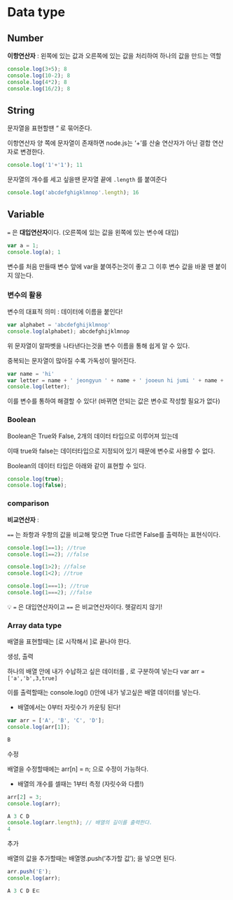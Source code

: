 # Data type

## Number

**이항연산자** : 왼쪽에 있는 값과 오른쪽에 있는 값을 처리하여 하나의 값을 만드는 역할

```jsx
console.log(3+5); 8
console.log(10-2); 8
console.log(4*2); 8
console.log(16/2); 8
```

## String

문자열을 표현할땐 “ 로 묶어준다. 

이항연산자 양 쪽에 문자열이 존재하면 node.js는 ‘+’를 산술 연산자가 아닌 결합 연산자로 변경한다.

```jsx
console.log('1'+'1'); 11
```

문자열의 개수를 세고 싶을땐 문자열 끝에 `.length` 를 붙여준다

```jsx
console.log('abcdefghigklmnop'.length); 16
```

## Variable
`=` 은 **대입연산자**이다. (오른쪽에 있는 값을 왼쪽에 있는 변수에 대입)

```jsx
var a = 1;
console.log(a); 1
```

변수를 처음 만들때 변수 앞에 var을 붙여주는것이 좋고 그 이후 변수 값을 바꿀 땐 붙이지 않는다.

### 변수의 활용

변수의 대표적 의미 : 데이터에 이름을 붙인다!

```jsx
var alphabet = 'abcdefghijklmnop'
console.log(alphabet); abcdefghijklmnop
```

위 문자열이 알파벳을 나타낸다는것을 변수 이름을 통해 쉽게 알 수 있다.

중복되는 문자열이 많아질 수록 가독성이 떨어진다. 

```jsx
var name = 'hi'
var letter = name + ' jeongyun ' + name + ' jooeun hi jumi ' + name + ' ain';
console.log(letter);
```

이를 변수를 통하여 해결할 수 있다! (바뀌면 안되는 값은 변수로 작성할 필요가 없다)

### Boolean

Boolean은 True와 False, 2개의 데이터 타입으로 이루어져 있는데

이때 true와 false는 데이터타입으로 지정되어 있기 때문에 변수로 사용할 수 없다.

Boolean의 데이터 타입은 아래와 같이 표현할 수 있다.

```jsx
console.log(true);
console.log(false);
```

### comparison

**비교연산자** : 

`==` 는 좌항과 우항의 값을 비교해 맞으면 True 다르면 False를 출력하는 표현식이다.

```jsx
console.log(1==1); //true
console.log(1==2); //false

console.log(1>2); //false
console.log(1<2); //true

console.log(1===1); //true
console.log(1===2); //false
```

💡 `=` 은 대입연산자이고 `==` 은 비교연산자이다. 헷갈리지 않기!

### Array data type

배열을 표현할때는 [로 시작해서 ]로 끝나야 한다.

생성, 출력

하나의 배열 안에 내가 수납하고 싶은 데이터를 , 로 구분하여 넣는다 var arr = `['a','b',3,true]`

이를 출력할때는 console.log() ()안에 내가 넣고싶은 배열 데이터를 넣는다.

- 배열에서는 0부터 자릿수가 카운팅 된다!

```jsx
var arr = ['A', 'B', 'C', 'D'];
console.log(arr[1]);

B
```

수정

배열을 수정할때에는 arr[n] = n; 으로 수정이 가능하다.

- 배열의 개수를 셀때는 1부터 측정 (자릿수와 다름!)

```jsx
arr[2] = 3;
console.log(arr);

A 3 C D
console.log(arr.length); // 배열의 길이를 출력한다.
4
```

추가 

배열의 값을 추가할때는 배열명.push(’추가할 값’); 을 넣으면 된다.

```jsx
arr.push('E');
console.log(arr);

A 3 C D Eㄷ
```